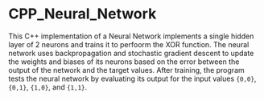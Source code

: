 # CPP_Neural_Network
This C++ implementation of a Neural Network implements a single hidden layer of 2 neurons and trains it to perfoorm the XOR function. The neural network uses
backpropagation and stochastic gradient descent to update the weights and biases of its neurons based on the error between the output of the network and the 
target values. After training, the program tests the neural network by evaluating its output for the input values `{0,0}`, `{0,1}`, `{1,0}`, and `{1,1}`. 

